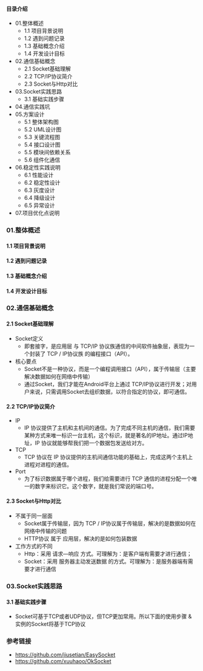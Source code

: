 #### 目录介绍
- 01.整体概述
    - 1.1 项目背景说明
    - 1.2 遇到问题记录
    - 1.3 基础概念介绍
    - 1.4 开发设计目标
- 02.通信基础概念
    - 2.1 Socket基础理解
    - 2.2 TCP/IP协议简介
    - 2.3 Socket与Http对比
- 03.Socket实践思路
    - 3.1 基础实践步骤
- 04.通信实践坑
- 05.方案设计
    - 5.1 整体架构图
    - 5.2 UML设计图
    - 5.3 关键流程图
    - 5.4 接口设计图
    - 5.5 模块间依赖关系
    - 5.6 组件化通信
- 06.稳定性实践说明
    - 6.1 性能设计
    - 6.2 稳定性设计
    - 6.3 灰度设计
    - 6.4 降级设计
    - 6.5 异常设计
- 07.项目优化点说明



### 01.整体概述
#### 1.1 项目背景说明


#### 1.2 遇到问题记录

#### 1.3 基础概念介绍

#### 1.4 开发设计目标


### 02.通信基础概念
#### 2.1 Socket基础理解
- Socket定义
    - 即套接字，是应用层 与 TCP/IP 协议族通信的中间软件抽象层，表现为一个封装了 TCP / IP协议族 的编程接口（API）。
- 核心要点
    - Socket不是一种协议，而是一个编程调用接口（API），属于传输层（主要解决数据如何在网络中传输）
    - 通过Socket，我们才能在Android平台上通过 TCP/IP协议进行开发；对用户来说，只需调用Socket去组织数据，以符合指定的协议，即可通信。


#### 2.2 TCP/IP协议简介
- IP
    - IP 协议提供了主机和主机间的通信。为了完成不同主机的通信，我们需要某种方式来唯一标识一台主机，这个标识，就是著名的IP地址。通过IP地址，IP 协议就能够帮我们把一个数据包发送给对方。
- TCP
    - TCP 协议在 IP 协议提供的主机间通信功能的基础上，完成这两个主机上进程对进程的通信。
- Port
    - 为了标识数据属于哪个进程，我们给需要进行 TCP 通信的进程分配一个唯一的数字来标识它。这个数字，就是我们常说的端口号。


#### 2.3 Socket与Http对比
- 不属于同一层面
    - Socket属于传输层，因为 TCP / IP协议属于传输层，解决的是数据如何在网络中传输的问题
    - HTTP协议 属于 应用层，解决的是如何包装数据
- 工作方式的不同
    - Http：采用 请求—响应 方式。可理解为：是客户端有需要才进行通信；
    - Socket：采用 服务器主动发送数据 的方式。可理解为：是服务器端有需要才进行通信




### 03.Socket实践思路
#### 3.1 基础实践步骤
- Socket可基于TCP或者UDP协议，但TCP更加常用。所以下面的使用步骤 & 实例的Socket将基于TCP协议





### 参考链接
- https://github.com/jiusetian/EasySocket
- https://github.com/xuuhaoo/OkSocket